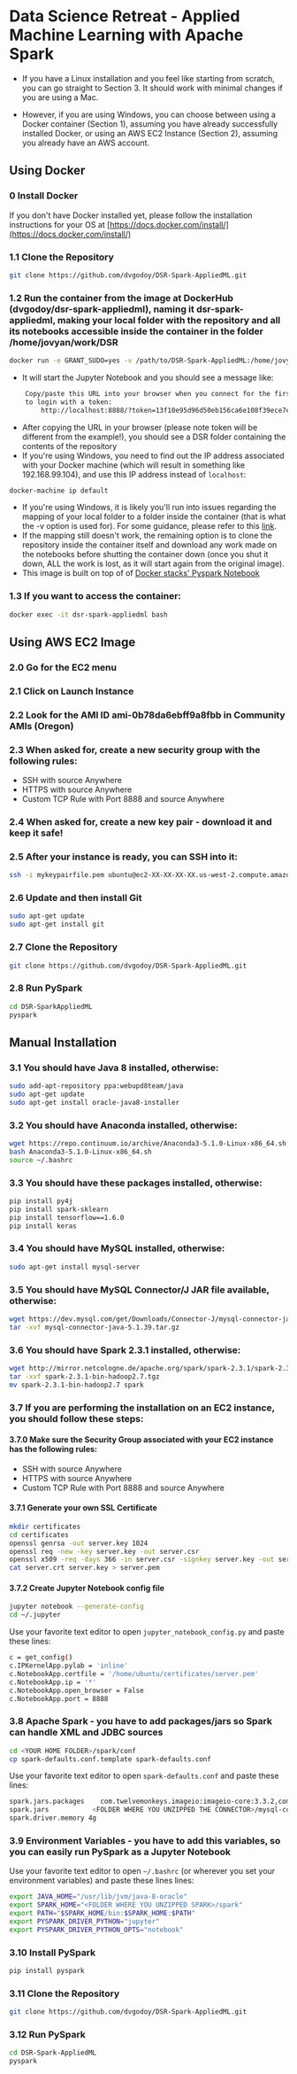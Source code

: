 # Data Science Retreat - Applied Machine Learning with Apache Spark

- If you have a Linux installation and you feel like starting from scratch, you can go straight to Section 3. It should work with minimal changes if you are using a Mac.

- However, if you are using Windows, you can choose between using a Docker container (Section 1), assuming you have already successfully installed Docker, or using an AWS EC2 Instance (Section 2), assuming you already have an AWS account.

## Using Docker 

### 0 Install Docker
If you don't have Docker installed yet, please follow the installation instructions for your OS at [https://docs.docker.com/install/](https://docs.docker.com/install/)

### 1.1 Clone the Repository
```bash
git clone https://github.com/dvgodoy/DSR-Spark-AppliedML.git
```

### 1.2 Run the container from the image at DockerHub (dvgodoy/dsr-spark-appliedml), naming it dsr-spark-appliedml, making your local folder with the repository and all its notebooks accessible inside the container in the folder /home/jovyan/work/DSR
```bash
docker run -e GRANT_SUDO=yes -v /path/to/DSR-Spark-AppliedML:/home/jovyan/work/DSR --name dsr-spark-appliedml -it --rm -p 8888:8888 dvgodoy/dsr-spark-appliedml:latest
```
- It will start the Jupyter Notebook and you should see a message like:
```bash
    Copy/paste this URL into your browser when you connect for the first time,
    to login with a token:
        http://localhost:8888/?token=13f10e95d96d50eb156ca6e108f39ece7e0a8560eea11c44
```
- After copying the URL in your browser (please note token will be different from the example!), you should see a DSR folder containing the contents of the repository
- If you're using Windows, you need to find out the IP address associated with your Docker machine (which will result in something like 192.168.99.104), and use this IP address instead of ```localhost```:
```bash
docker-machine ip default
```
- If you're using Windows, it is likely you'll run into issues regarding the mapping of your local folder to a folder inside the container (that is what the -v option is used for). For some guidance, please refer to this [link](https://rominirani.com/docker-on-windows-mounting-host-directories-d96f3f056a2c). 
- If the mapping still doesn't work, the remaining option is to clone the repository inside the container itself and download any work made on the notebooks before shutting the container down (once you shut it down, ALL the work is lost, as it will start again from the original image).
- This image is built on top of of [Docker stacks' Pyspark Notebook](https://github.com/jupyter/docker-stacks/tree/master/pyspark-notebook)

### 1.3 If you want to access the container:
```bash
docker exec -it dsr-spark-appliedml bash
```

## Using AWS EC2 Image
### 2.0 Go for the EC2 menu

### 2.1 Click on Launch Instance

### 2.2 Look for the AMI ID ami-0b78da6ebff9a8fbb in Community AMIs (Oregon)

### 2.3 When asked for, create a new security group with the following rules:
- SSH with source Anywhere
- HTTPS with source Anywhere
- Custom TCP Rule with Port 8888 and source Anywhere

### 2.4 When asked for, create a new key pair - download it and keep it safe!

### 2.5 After your instance is ready, you can SSH into it:
```bash
ssh -i mykeypairfile.pem ubuntu@ec2-XX-XX-XX-XX.us-west-2.compute.amazonaws.com
```

### 2.6 Update and then install Git
```bash
sudo apt-get update
sudo apt-get install git
```

### 2.7 Clone the Repository
```bash
git clone https://github.com/dvgodoy/DSR-Spark-AppliedML.git
```

### 2.8 Run PySpark
```bash
cd DSR-SparkAppliedML
pyspark
```

## Manual Installation
### 3.1 You should have Java 8 installed, otherwise:
```bash
sudo add-apt-repository ppa:webupd8team/java
sudo apt-get update
sudo apt-get install oracle-java8-installer
```

### 3.2 You should have Anaconda installed, otherwise:
```bash
wget https://repo.continuum.io/archive/Anaconda3-5.1.0-Linux-x86_64.sh
bash Anaconda3-5.1.0-Linux-x86_64.sh
source ~/.bashrc
```

### 3.3 You should have these packages installed, otherwise:
```bash
pip install py4j
pip install spark-sklearn
pip install tensorflow==1.6.0
pip install keras
```

### 3.4 You should have MySQL installed, otherwise:
```bash
sudo apt-get install mysql-server
```

### 3.5 You should have MySQL Connector/J JAR file available, otherwise:
```bash
wget https://dev.mysql.com/get/Downloads/Connector-J/mysql-connector-java-5.1.39.tar.gz
tar -xvf mysql-connector-java-5.1.39.tar.gz 
```

### 3.6 You should have Spark 2.3.1 installed, otherwise:
```bash
wget http://mirror.netcologne.de/apache.org/spark/spark-2.3.1/spark-2.3.1-bin-hadoop2.7.tgz
tar -xvf spark-2.3.1-bin-hadoop2.7.tgz
mv spark-2.3.1-bin-hadoop2.7 spark
```

### 3.7 If you are performing the installation on an EC2 instance, you should follow these steps:
#### 3.7.0 Make sure the Security Group associated with your EC2 instance has the following rules:
- SSH with source Anywhere
- HTTPS with source Anywhere
- Custom TCP Rule with Port 8888 and source Anywhere

#### 3.7.1 Generate your own SSL Certificate
```bash
mkdir certificates
cd certificates
openssl genrsa -out server.key 1024
openssl req -new -key server.key -out server.csr
openssl x509 -req -days 366 -in server.csr -signkey server.key -out server.crt
cat server.crt server.key > server.pem
```

#### 3.7.2 Create Jupyter Notebook config file
```bash
jupyter notebook --generate-config
cd ~/.jupyter
```

Use your favorite text editor to open ```jupyter_notebook_config.py``` and paste these lines:
```bash
c = get_config()
c.IPKernelApp.pylab = 'inline'
c.NotebookApp.certfile = '/home/ubuntu/certificates/server.pem'
c.NotebookApp.ip = '*'
c.NotebookApp.open_browser = False
c.NotebookApp.port = 8888
```

### 3.8 Apache Spark - you have to add packages/jars so Spark can handle XML and JDBC sources
```bash
cd <YOUR HOME FOLDER>/spark/conf
cp spark-defaults.conf.template spark-defaults.conf
```

Use your favorite text editor to open ```spark-defaults.conf``` and paste these lines:
```bash
spark.jars.packages    com.twelvemonkeys.imageio:imageio-core:3.3.2,com.twelvemonkeys.imageio:imageio-jpeg:3.3.2,com.databricks:spark-xml_2.11:0.4.0,databricks:spark-deep-learning:1.0.0-spark2.3-s_2.11,JohnSnowLabs:spark-nlp:1.5.3
spark.jars	         <FOLDER WHERE YOU UNZIPPED THE CONNECTOR>/mysql-connector-java-5.1.39/mysql-connector-java-5.1.39-bin.jar
spark.driver.memory 4g
```

### 3.9 Environment Variables - you have to add this variables, so you can easily run PySpark as a Jupyter Notebook
Use your favorite text editor to open ```~/.bashrc``` (or wherever you set your environment variables) and paste these lines lines:
```bash
export JAVA_HOME="/usr/lib/jvm/java-8-oracle"
export SPARK_HOME="<FOLDER WHERE YOU UNZIPPED SPARK>/spark"
export PATH="$SPARK_HOME/bin:$SPARK_HOME:$PATH"
export PYSPARK_DRIVER_PYTHON="jupyter"
export PYSPARK_DRIVER_PYTHON_OPTS="notebook"
```
### 3.10 Install PySpark
```bash
pip install pyspark
```

### 3.11 Clone the Repository
```bash
git clone https://github.com/dvgodoy/DSR-Spark-AppliedML.git
```

### 3.12 Run PySpark
```bash
cd DSR-Spark-AppliedML
pyspark
```
